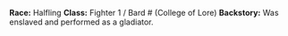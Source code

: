 **Race:** Halfling
**Class:** Fighter 1 / Bard # (College of Lore)
**Backstory:** Was enslaved and performed as a gladiator.